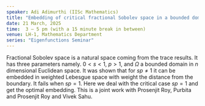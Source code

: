 ```yaml
---
speaker: Adi Adimurthi (IISc Mathematics)
title: "Embedding of critical fractional Sobolev space in a bounded domain"
date: 21 March, 2025
time:  3 – 5 pm (with a 15 minute break in between)
venue: LH-1, Mathematics Department
series: "Eigenfunctions Seminar"
---
```


Fractional Sobolev space is a natural space coming from the
trace results. It has three parameters namely. $0<s<1$, $p>1$, and $\Omega$
a bounded domain in $n$ dimensional Euclidean space. It was shown
that for $sp \neq 1$ it can be embedded in weighted Lebesgue space
with weight the distance from the boundary. It fails when $sp =1$. Here
we deal with the critical case $sp=1$ and get the optimal embedding.
This is a joint work with Prosenjit Roy, Purbita and Prosenjit Roy and Vivek Sahu.
